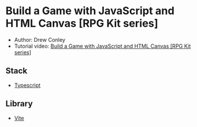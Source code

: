 # Build a Game with JavaScript and HTML Canvas [RPG Kit series]

- Author: Drew Conley
- Tutorial video: [Build a Game with JavaScript and HTML Canvas [RPG Kit series]](https://www.youtube.com/watch?v=HmxNrlPx8iY)


## Stack
- [Typescript](https://github.com/microsoft/TypeScript)

## Library
- [Vite](https://github.com/vitejs/vite)
